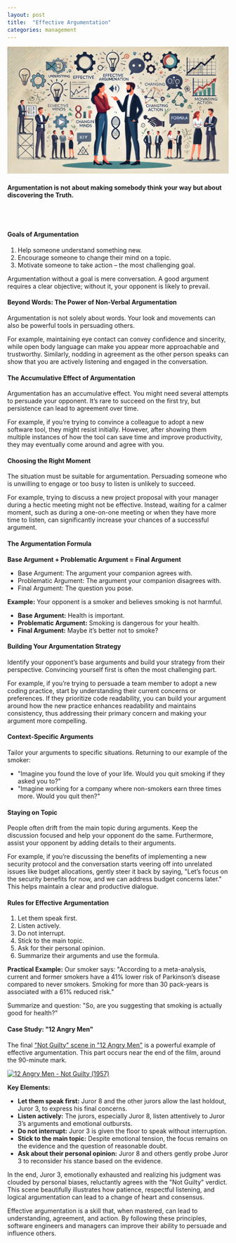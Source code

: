 ```yaml
---
layout: post
title:  "Effective Argumentation"
categories: management
---
```


![Effective Argumentation](/assets/effective_argumentation.png)

#### Argumentation is not about making somebody think your way but about discovering the Truth.
<br><br/>

#### Goals of Argumentation
1. Help someone understand something new.
2. Encourage someone to change their mind on a topic.
3. Motivate someone to take action – the most challenging goal.

Argumentation without a goal is mere conversation. A good argument requires a clear objective; without it, your opponent is likely to prevail.

#### Beyond Words: The Power of Non-Verbal Argumentation
Argumentation is not solely about words. Your look and movements can also be powerful tools in persuading others.

For example, maintaining eye contact can convey confidence and sincerity, while open body language can make you appear more approachable and trustworthy. Similarly, nodding in agreement as the other person speaks can show that you are actively listening and engaged in the conversation.

#### The Accumulative Effect of Argumentation
Argumentation has an accumulative effect. You might need several attempts to persuade your opponent. It’s rare to succeed on the first try, but persistence can lead to agreement over time.

For example, if you’re trying to convince a colleague to adopt a new software tool, they might resist initially. However, after showing them multiple instances of how the tool can save time and improve productivity, they may eventually come around and agree with you.

#### Choosing the Right Moment
The situation must be suitable for argumentation. Persuading someone who is unwilling to engage or too busy to listen is unlikely to succeed.

For example, trying to discuss a new project proposal with your manager during a hectic meeting might not be effective. Instead, waiting for a calmer moment, such as during a one-on-one meeting or when they have more time to listen, can significantly increase your chances of a successful argument.


#### The Argumentation Formula
__Base Argument + Problematic Argument = Final Argument__

- Base Argument: The argument your companion agrees with.
- Problematic Argument: The argument your companion disagrees with.
- Final Argument: The question you pose.

__Example:__
Your opponent is a smoker and believes smoking is not harmful.

- __Base Argument:__ Health is important.
- __Problematic Argument:__ Smoking is dangerous for your health.
- __Final Argument:__ Maybe it’s better not to smoke?

#### Building Your Argumentation Strategy
Identify your opponent’s base arguments and build your strategy from their perspective. Convincing yourself first is often the most challenging part.

For example, if you’re trying to persuade a team member to adopt a new coding practice, start by understanding their current concerns or preferences. If they prioritize code readability, you can build your argument around how the new practice enhances readability and maintains consistency, thus addressing their primary concern and making your argument more compelling.

#### Context-Specific Arguments
Tailor your arguments to specific situations. Returning to our example of the smoker:

- "Imagine you found the love of your life. Would you quit smoking if they asked you to?"
- "Imagine working for a company where non-smokers earn three times more. Would you quit then?"

#### Staying on Topic
People often drift from the main topic during arguments. Keep the discussion focused and help your opponent do the same. Furthermore, assist your opponent by adding details to their arguments.

For example, if you’re discussing the benefits of implementing a new security protocol and the conversation starts veering off into unrelated issues like budget allocations, gently steer it back by saying, "Let’s focus on the security benefits for now, and we can address budget concerns later." This helps maintain a clear and productive dialogue.

#### Rules for Effective Argumentation
1. Let them speak first.
2. Listen actively.
3. Do not interrupt.
4. Stick to the main topic.
5. Ask for their personal opinion.
6. Summarize their arguments and use the formula.

__Practical Example:__
Our smoker says:
"According to a meta-analysis, current and former smokers have a 41% lower risk of Parkinson’s disease compared to never smokers. Smoking for more than 30 pack-years is associated with a 61% reduced risk."

Summarize and question:
"So, are you suggesting that smoking is actually good for health?"

#### Case Study: "12 Angry Men"
The final ["Not Guilty" scene in "12 Angry Men"](https://youtu.be/0jxVnlRdelU?list=RDQMkVx3Hpvz0rw) is a powerful example of effective argumentation. This part occurs near the end of the film, around the 90-minute mark.

[![12 Angry Men - Not Guilty (1957)](https://img.youtube.com/vi/0jxVnlRdelU/0.jpg)](https://youtu.be/0jxVnlRdelU?list=RDQMkVx3Hpvz0rw)

__Key Elements:__

- __Let them speak first:__ Juror 8 and the other jurors allow the last holdout, Juror 3, to express his final concerns.
- __Listen actively:__ The jurors, especially Juror 8, listen attentively to Juror 3’s arguments and emotional outbursts.
- __Do not interrupt:__ Juror 3 is given the floor to speak without interruption.
- __Stick to the main topic:__ Despite emotional tension, the focus remains on the evidence and the question of reasonable doubt.
- __Ask about their personal opinion:__ Juror 8 and others gently probe Juror 3 to reconsider his stance based on the evidence.

In the end, Juror 3, emotionally exhausted and realizing his judgment was clouded by personal biases, reluctantly agrees with the "Not Guilty" verdict. This scene beautifully illustrates how patience, respectful listening, and logical argumentation can lead to a change of heart and consensus.

Effective argumentation is a skill that, when mastered, can lead to understanding, agreement, and action. By following these principles, software engineers and managers can improve their ability to persuade and influence others.
